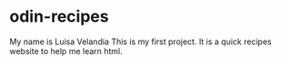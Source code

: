 # odin-recipes
My name is Luisa Velandia
This is my first project.
It is a quick recipes website to help me learn html.
